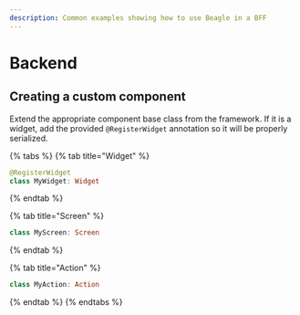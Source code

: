 ```yaml
---
description: Common examples showing how to use Beagle in a BFF
---
```


# Backend

## Creating a custom component

Extend the appropriate component base class from the framework. If it is a widget, add the provided `@RegisterWidget` annotation so it will be properly serialized.

{% tabs %}
{% tab title="Widget" %}
```kotlin
@RegisterWidget
class MyWidget: Widget
```
{% endtab %}

{% tab title="Screen" %}
```kotlin
class MyScreen: Screen
```
{% endtab %}

{% tab title="Action" %}
```kotlin
class MyAction: Action
```
{% endtab %}
{% endtabs %}

